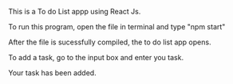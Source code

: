 This is a To do List appp using React Js.

To run this program, open the file in terminal and type "npm start"

After the file is sucessfully compiled, the to do list app opens.

To add a task, go to the input box and enter you task.

Your task has been added.